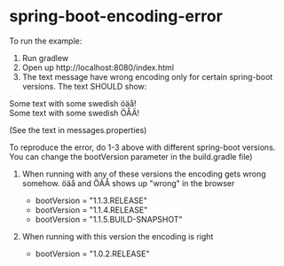 spring-boot-encoding-error
==========================

To run the example:

1. Run gradlew      
2. Open up http://localhost:8080/index.html
3. The text message have wrong encoding only for certain spring-boot versions. The text SHOULD show:  

Some text with some swedish öäå!  
Some text with some swedish ÖÅÄ!  

(See the text in messages.properties)

To reproduce the error, do 1-3 above with different spring-boot versions. You can change the bootVersion parameter in the build.gradle file)

1. When running with any of these versions the encoding gets wrong somehow. öäå and ÖÄÅ shows up "wrong" in the browser 
    * bootVersion = "1.1.3.RELEASE"
    * bootVersion = "1.1.4.RELEASE"
    * bootVersion = "1.1.5.BUILD-SNAPSHOT"

2. When running with this version the encoding is right
    * bootVersion = "1.0.2.RELEASE"
